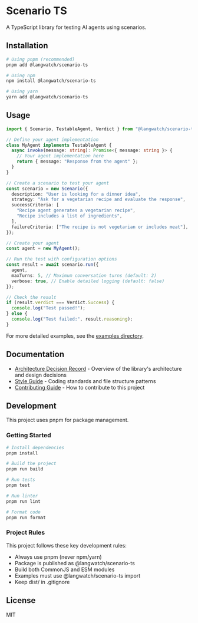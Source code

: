 # Scenario TS

A TypeScript library for testing AI agents using scenarios.

## Installation

```bash
# Using pnpm (recommended)
pnpm add @langwatch/scenario-ts

# Using npm
npm install @langwatch/scenario-ts

# Using yarn
yarn add @langwatch/scenario-ts
```

## Usage

```typescript
import { Scenario, TestableAgent, Verdict } from "@langwatch/scenario-ts";

// Define your agent implementation
class MyAgent implements TestableAgent {
  async invoke(message: string): Promise<{ message: string }> {
    // Your agent implementation here
    return { message: "Response from the agent" };
  }
}

// Create a scenario to test your agent
const scenario = new Scenario({
  description: "User is looking for a dinner idea",
  strategy: "Ask for a vegetarian recipe and evaluate the response",
  successCriteria: [
    "Recipe agent generates a vegetarian recipe",
    "Recipe includes a list of ingredients",
  ],
  failureCriteria: ["The recipe is not vegetarian or includes meat"],
});

// Create your agent
const agent = new MyAgent();

// Run the test with configuration options
const result = await scenario.run({
  agent,
  maxTurns: 5, // Maximum conversation turns (default: 2)
  verbose: true, // Enable detailed logging (default: false)
});

// Check the result
if (result.verdict === Verdict.Success) {
  console.log("Test passed!");
} else {
  console.log("Test failed:", result.reasoning);
}
```

For more detailed examples, see the [examples directory](./examples/).

## Documentation

- [Architecture Decision Record](./docs/ADR-001-scenario-architecture.md) - Overview of the library's architecture and design decisions
- [Style Guide](./docs/STYLE_GUIDE.md) - Coding standards and file structure patterns
- [Contributing Guide](./docs/CONTRIBUTING.md) - How to contribute to this project

## Development

This project uses pnpm for package management.

### Getting Started

```bash
# Install dependencies
pnpm install

# Build the project
pnpm run build

# Run tests
pnpm test

# Run linter
pnpm run lint

# Format code
pnpm run format
```

### Project Rules

This project follows these key development rules:

- Always use pnpm (never npm/yarn)
- Package is published as @langwatch/scenario-ts
- Build both CommonJS and ESM modules
- Examples must use @langwatch/scenario-ts import
- Keep dist/ in .gitignore

## License

MIT
